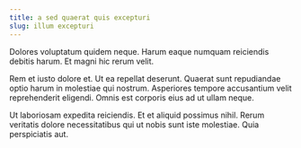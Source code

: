 ```yaml
---
title: a sed quaerat quis excepturi
slug: illum excepturi
---
```


Dolores voluptatum quidem neque. Harum eaque numquam reiciendis debitis harum. Et magni hic rerum velit.

Rem et iusto dolore et. Ut ea repellat deserunt. Quaerat sunt repudiandae optio harum in molestiae qui nostrum. Asperiores tempore accusantium velit reprehenderit eligendi. Omnis est corporis eius ad ut ullam neque.

Ut laboriosam expedita reiciendis. Et et aliquid possimus nihil. Rerum veritatis dolore necessitatibus qui ut nobis sunt iste molestiae. Quia perspiciatis aut.
